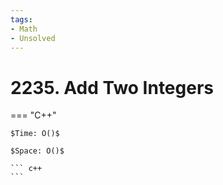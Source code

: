 ```yaml
---
tags:
- Math
- Unsolved
---
```



# 2235. Add Two Integers

=== "C++"

    $Time: O()$

    $Space: O()$

    ``` c++
    ```